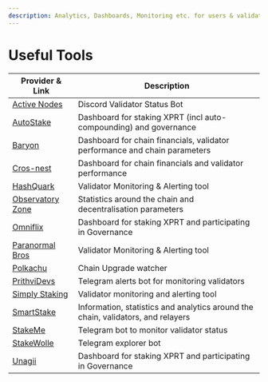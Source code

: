 ```yaml
---
description: Analytics, Dashboards, Monitoring etc. for users & validators
---
```


# Useful Tools



| Provider & Link                                                                                                                      | Description                                                                      |
| ------------------------------------------------------------------------------------------------------------------------------------ | -------------------------------------------------------------------------------- |
| [Active Nodes](https://discord.com/channels/796174129077813248/854663233465090048)                                                   | Discord Validator Status Bot                                                     |
| [AutoStake](https://wallet.autostake.net/persistence)                                                                                | Dashboard for staking XPRT (incl auto-compounding) and governance                |
| [Baryon](https://monitor.baryon.dev/d/persistence/xprt-dashboard?theme=light\&orgId=2\&refresh=5m)                                   | Dashboard for chain financials, validator performance and chain parameters       |
| [Cros-nest](https://chain-monitor.cros-nest.com/d/Cros-nest/block-chains?var-chain\_id=core-1\&var-chain\_name=persistence\&orgId=1) | Dashboard for chain financials and validator performance                         |
| [HashQuark](https://github.com/HashQuark-Research1/cosmos-monitor)                                                                   | Validator Monitoring & Alerting tool                                             |
| [Observatory Zone](https://observatory.zone/persistence)                                                                             | Statistics around the chain and decentralisation parameters                      |
| [Omniflix](https://persistence.omniflix.co/)                                                                                         | Dashboard for staking XPRT and participating in Governance                       |
| [Paranormal Bros](https://persistence.paranorm.pro/monitor)                                                                          | Validator Monitoring & Alerting tool                                             |
| [Polkachu](https://polkachu.com/chain\_upgrades)                                                                                     | Chain Upgrade watcher                                                            |
| [PrithviDevs](https://monolert.prithvidevs.in/)                                                                                      | Telegram alerts bot for monitoring validators                                    |
| [Simply Staking](https://github.com/SimplyVC/panic)                                                                                  | Validator monitoring and alerting tool                                           |
| [SmartStake](https://persistence.smartstake.io/)                                                                                     | Information, statistics and analytics around the chain, validators, and relayers |
| [StakeMe](https://t.me/Stakeme\_checker\_bot)                                                                                        | Telegram bot to monitor validator status                                         |
| [StakeWolle](https://t.me/stakewolleWallet\_bot)                                                                                     | Telegram explorer bot                                                            |
| [Unagii](https://app.unagii.com/stake/persistence)                                                                                   | Dashboard for staking XPRT and participating in Governance                       |

